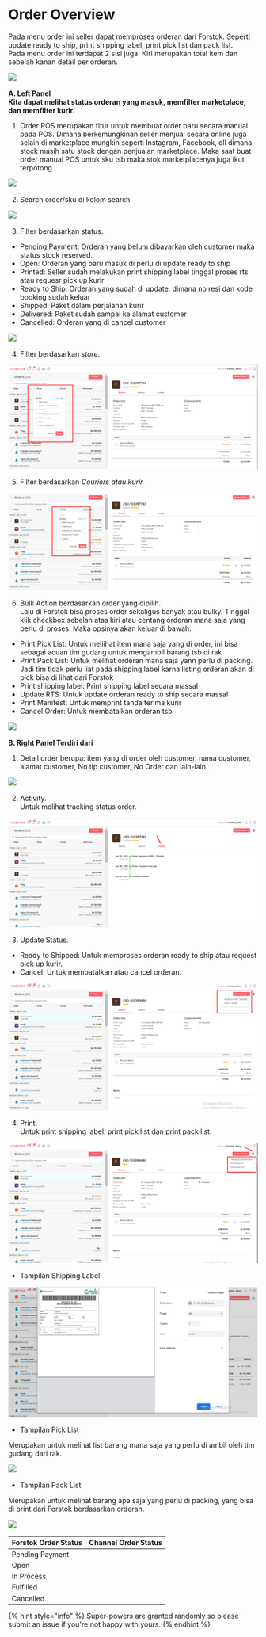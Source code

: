 # Order Overview

Pada menu order ini seller dapat memproses orderan dari Forstok. Seperti update ready to ship, print shipping label, print pick list dan pack list.  
Pada menu order ini terdapat 2 sisi juga. Kiri merupakan total item dan sebelah kanan detail per orderan.



![](https://lh5.googleusercontent.com/1qafvRVbDMnP2SSsBMPhJAwGpS3PY48Z5pVX6kmk7-cNS6n5ijkctpkLqvkmukh93qU4LlEOEZ-8jbD4Ts2mc1L2S9FOhraGW2FtSrNNbrm660JTZUkkqFU-_3Cc7sCJhUNeVY8s)



**A. Left Panel  
Kita dapat melihat status orderan yang masuk, memfilter marketplace, dan memfilter kurir.**   


1. Order POS merupakan fitur untuk membuat order baru  secara manual pada POS. Dimana berkemungkinan seller menjual secara online juga selain di marketplace mungkin seperti Instagram, Facebook, dll dimana stock masih satu stock dengan penjualan marketplace. Maka saat buat order manual POS untuk sku tsb maka stok marketplacenya juga ikut terpotong

![](https://lh6.googleusercontent.com/TizLyE7CoF0Vpf_gkVt3pSHC11_HmoMTqVFkNkuJnk_maXMiLFzeAxVLL7QLSTcHS79kk6oyMk-XuIcfhiZL95AxvCakM_cs5pZe6DVaETxFCM8nHcmqh-59VWi8QrghM02_MsXh)

2. Search order/sku di kolom search

![](https://lh6.googleusercontent.com/ngvTvDn849wA_56-L_PuNe8paUTlkqZ2l-2FAl7PhCJmoaWKo1HDt95tf9L1ngJoI37E9IOXaj_ZJtIxBO1xhgfHN_ajfVdrHr68bDSRtoJy01ymVmf6JTLiuOG3PX_Ynhu_74ap)

3. Filter berdasarkan status.

* Pending Payment: Orderan yang belum dibayarkan oleh customer maka status stock reserved.
* Open: Orderan yang baru masuk di perlu di update ready to ship
* Printed: Seller sudah melakukan print shipping label tinggal proses rts atau requesr pick up kurir
* Ready to Ship: Orderan yang sudah di update, dimana no resi dan kode booking sudah keluar
* Shipped: Paket dalam perjalanan kurir
* Delivered: Paket sudah sampai ke alamat customer
* Cancelled: Orderan yang di cancel customer

![](https://lh4.googleusercontent.com/VpRkHawHKkHnZG2c1_y6fu0f9r7vOr_ztzsj5sKen6zybOQV07_JVe6HESEp0YYKTASiqLp02y17xsDYESWrA4Ddb-fa_xXb0gp5H6bXFEucEV3a51sB8uCwlQIC4Mb_9pxe1bxF)

4. Filter berdasarkan _store_.

![](../../.gitbook/assets/image%20%28239%29.png)

5. Filter berdasarkan _Couriers atau kurir._

![](../../.gitbook/assets/image%20%286%29.png)

6. Bulk Action berdasarkan order yang dipilih.  
Lalu di Forstok bisa proses order sekaligus banyak atau bulky. Tinggal klik checkbox sebelah atas kiri atau centang orderan mana saja yang perlu di proses. Maka opsinya akan keluar di bawah.  


* Print Pick List: Untuk meliihat item mana saja yang di order, ini bisa sebagai acuan tim gudang untuk mengambil barang tsb di rak
* Print Pack List: Untuk melihat orderan mana saja yann perlu di packing. Jadi tim tidak perlu liat pada shipping label karna listing orderan akan di pick bisa di lihat dari Forstok
* Print shipping label: Print shipping label secara massal
* Update RTS: Untuk update orderan ready to ship secara massal
* Print Manifest: Untuk memprint tanda terima kurir
* Cancel Order: Untuk membatalkan orderan tsb

![](https://lh5.googleusercontent.com/5I8RYigH_m8xL9m6i56Ox07iKwZSQCHUlFaEg_QQsyKUWJ2jRbVdJF0-8JTZhk7i11f3mNF89fF1f7RnXdM5aTyI7TR2Jd9Oes13y2qxy7Icf40lTzrOxcFoHS0fR084xYu9rYLH)

**B. Right Panel Terdiri dari** 

1. Detail order berupa: item yang di order oleh customer, nama customer, alamat customer, No tlp customer, No Order dan lain-lain.

![](https://lh6.googleusercontent.com/c9Msps40e3E7lNlRcaDsQc9G_goQodQHvNaxXH_amnRVKOITF2Sphrf0sFdPex58nEO6Im5WzysBOb66kMk62X0BrKnIbnVmnAUtRjylv3QdjMDgI1FP0GcfPq7kHIcVs0QSs_9R)

2. Activity.  
Untuk melihat tracking status order.

![](../../.gitbook/assets/image%20%2829%29.png)

3. Update Status.  
- Ready to Shipped: Untuk memproses orderan ready to ship atau request pick up kurir.  
- Cancel: Untuk membatalkan atau cancel orderan.

![](../../.gitbook/assets/image%20%28191%29.png)

4. Print.  
Untuk print shipping label, print pick list dan print pack list.

![](../../.gitbook/assets/image%20%2837%29.png)

- Tampilan Shipping Label

![](../../.gitbook/assets/image%20%28215%29.png)

- Tampilan Pick List

Merupakan untuk melihat list barang mana saja yang perlu di ambil oleh tim gudang dari rak.

![](https://s3.amazonaws.com/cdn.freshdesk.com/data/helpdesk/attachments/production/48064001161/original/EQn8XQvQapurlis5SKhL5coml6rRgf7UBw.png?1602441177)

- Tampilan Pack List

Merupakan untuk melihat barang apa saja yang perlu di packing, yang bisa di print dari Forstok berdasarkan orderan.

![](https://s3.amazonaws.com/cdn.freshdesk.com/data/helpdesk/attachments/production/48064001182/original/Fjcx37pL3FKdk5vR-iRXh_EAjOdsyB2ipA.png?1602441302)

| Forstok Order Status | Channel Order Status |
| :--- | :--- |
| Pending Payment |  |
| Open |  |
| In Process |  |
| Fulfilled |  |
| Cancelled |  |

{% hint style="info" %}
 Super-powers are granted randomly so please submit an issue if you're not happy with yours.
{% endhint %}



